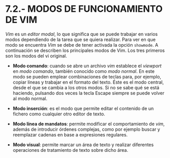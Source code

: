 # 7.2.- MODOS DE FUNCIONAMIENTO DE VIM

*Vim* es un *editor modal*, lo que significa que se puede trabajar en varios modos dependiendo de la tarea que se quiera realizar. Para ver en que modo se encuentra *Vim* se debe de tener activada la opción `showmode`. A continuación se describen los principales modos de Vim. Los tres primeros son los modos del vi original.

 * **Modo comando**: cuando se abre un archivo *vim* establece el *viewport* en *modo comando*, también conocido como *modo normal*. En este modo se pueden emplear combinaciones de teclas para, por ejemplo, copiar líneas y trabajar en el formato del texto. Éste es el modo central, desde el que se cambia a los otros modos. Si no se sabe qué se está haciendo, pulsando dos veces la tecla Escape siempre se puede volver al modo normal.

 * **Modo inserción**: es el modo que permite editar el contenido de un fichero como cualquier otro editor de texto.

 * **Modo línea de mandatos**: permite modificar el comportamiento de *vim*, además de introducir órdenes complejas, como por ejemplo buscar y reemplazar cadenas en base a expresiones regulares.

 * **Modo visual**: permite marcar un área de texto y realizar diferentes operaciones de tratamiento de texto sobre dicho área.
